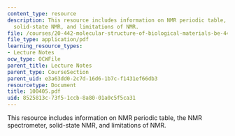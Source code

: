 ```yaml
---
content_type: resource
description: This resource includes information on NMR periodic table, the NMR spectrometer,
  solid-state NMR, and limitations of NMR.
file: /courses/20-442-molecular-structure-of-biological-materials-be-442-fall-2005/8525813c73f51ccb8a8001a0c5f5ca31_100405.pdf
file_type: application/pdf
learning_resource_types:
- Lecture Notes
ocw_type: OCWFile
parent_title: Lecture Notes
parent_type: CourseSection
parent_uid: e3a63dd0-2c7d-16d6-1b7c-f1431ef66db3
resourcetype: Document
title: 100405.pdf
uid: 8525813c-73f5-1ccb-8a80-01a0c5f5ca31
---
```

This resource includes information on NMR periodic table, the NMR spectrometer, solid-state NMR, and limitations of NMR.

